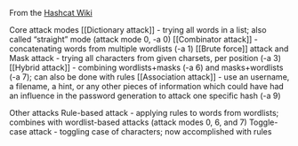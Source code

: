From the [Hashcat Wiki](https://hashcat.net/wiki/)

Core attack modes
    [[Dictionary attack]] - trying all words in a list; also called “straight” mode (attack mode 0, -a 0)
    [[Combinator attack]] - concatenating words from multiple wordlists (-a 1)
    [[Brute force]] attack and Mask attack - trying all characters from given charsets, per position (-a 3)
    [[Hybrid attack]] - combining wordlists+masks (-a 6) and masks+wordlists (-a 7); can also be done with rules
    [[Association attack]] - use an username, a filename, a hint, or any other pieces of information which could have had an influence in the password generation to attack one specific hash (-a 9)

Other attacks
    Rule-based attack - applying rules to words from wordlists; combines with wordlist-based attacks (attack modes 0, 6, and 7)
    Toggle-case attack - toggling case of characters; now accomplished with rules


